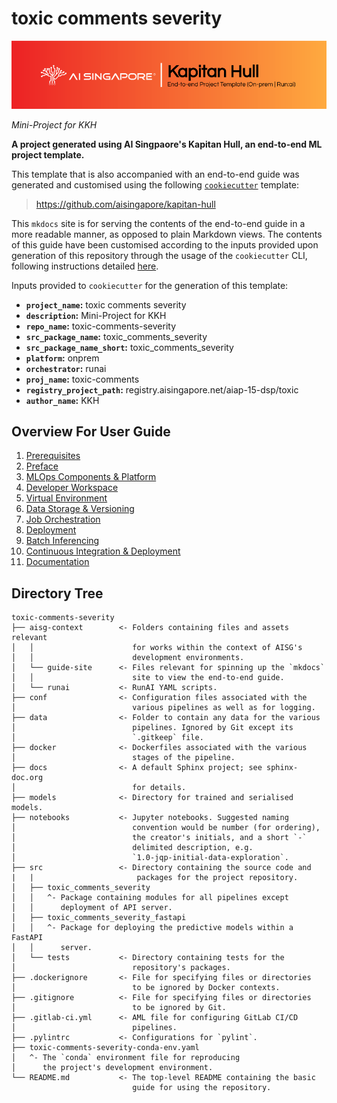 # toxic comments severity

![AI Singapore's Kapitan Hull EPTG Onprem Run:ai Banner](./kapitan-hull-eptg-onprem-runai-banner.png)

_Mini-Project for KKH_

__A project generated using AI Singpaore's Kapitan Hull, an end-to-end 
ML project template.__

This template that is also accompanied with an end-to-end guide was
generated and customised using the following [`cookiecutter`][ccutter]
template:

> https://github.com/aisingapore/kapitan-hull

This `mkdocs` site is for serving the contents of the end-to-end guide 
in a more readable manner, as opposed to plain Markdown views. The 
contents of this guide have been customised according to the inputs 
provided upon generation of this repository through the usage of the 
`cookiecutter` CLI, following instructions detailed [here][kh-readme].

Inputs provided to `cookiecutter` for the generation of this template:

- __`project_name`:__ toxic comments severity
- __`description`:__ Mini-Project for KKH
- __`repo_name`:__ toxic-comments-severity
- __`src_package_name`:__ toxic_comments_severity
- __`src_package_name_short`:__ toxic_comments_severity
- __`platform`:__ onprem
- __`orchestrator`:__ runai
- __`proj_name`:__ toxic-comments
- __`registry_project_path`:__ registry.aisingapore.net/aiap-15-dsp/toxic
- __`author_name`:__ KKH

[ccutter]: https://cookiecutter.readthedocs.io/en/stable/
[kh-readme]: https://github.com/aisingapore/ml-project-cookiecutter-onprem-runai/blob/main/README.md

## Overview For User Guide

1.  [Prerequisites](./guide-for-user/01-prerequisites.md)
2.  [Preface](./guide-for-user/02-preface.md)
3.  [MLOps Components & Platform](./guide-for-user/03-mlops-components-platform.md)
4.  [Developer Workspace](guide-for-user/04-dev-wksp.md)
5.  [Virtual Environment](./guide-for-user/05-virtual-env.md)
6.  [Data Storage & Versioning](./guide-for-user/06-data-storage-versioning.md)
7.  [Job Orchestration](./guide-for-user/07-job-orchestration.md)
8.  [Deployment](./guide-for-user/08-deployment.md)
9.  [Batch Inferencing](./guide-for-user/09-batch-inferencing.md)
10. [Continuous Integration & Deployment](./guide-for-user/10-cicd.md)
11. [Documentation](./guide-for-user/11-documentation.md)

## Directory Tree

```tree
toxic-comments-severity
├── aisg-context        <- Folders containing files and assets relevant
│   │                      for works within the context of AISG's
│   │                      development environments.
│   └── guide-site      <- Files relevant for spinning up the `mkdocs`
│   │                      site to view the end-to-end guide.
│   └── runai           <- RunAI YAML scripts.
├── conf                <- Configuration files associated with the
│                          various pipelines as well as for logging.
├── data                <- Folder to contain any data for the various
│                          pipelines. Ignored by Git except its
│                          `.gitkeep` file.
├── docker              <- Dockerfiles associated with the various
│                          stages of the pipeline.
├── docs                <- A default Sphinx project; see sphinx-doc.org
│                          for details.
├── models              <- Directory for trained and serialised models.
├── notebooks           <- Jupyter notebooks. Suggested naming
│                          convention would be number (for ordering),
│                          the creator's initials, and a short `-`
│                          delimited description, e.g.
│                          `1.0-jqp-initial-data-exploration`.
├── src                 <- Directory containing the source code and
|   |                       packages for the project repository.
│   ├── toxic_comments_severity
│   │   ^- Package containing modules for all pipelines except
│   │      deployment of API server.
│   ├── toxic_comments_severity_fastapi
│   │   ^- Package for deploying the predictive models within a FastAPI
│   │      server.
│   └── tests           <- Directory containing tests for the
│                          repository's packages.
├── .dockerignore       <- File for specifying files or directories
│                          to be ignored by Docker contexts.
├── .gitignore          <- File for specifying files or directories
│                          to be ignored by Git.
├── .gitlab-ci.yml      <- AML file for configuring GitLab CI/CD
│                          pipelines.
├── .pylintrc           <- Configurations for `pylint`.
├── toxic-comments-severity-conda-env.yaml
│   ^- The `conda` environment file for reproducing
│      the project's development environment.
└── README.md           <- The top-level README containing the basic
                           guide for using the repository.
```
